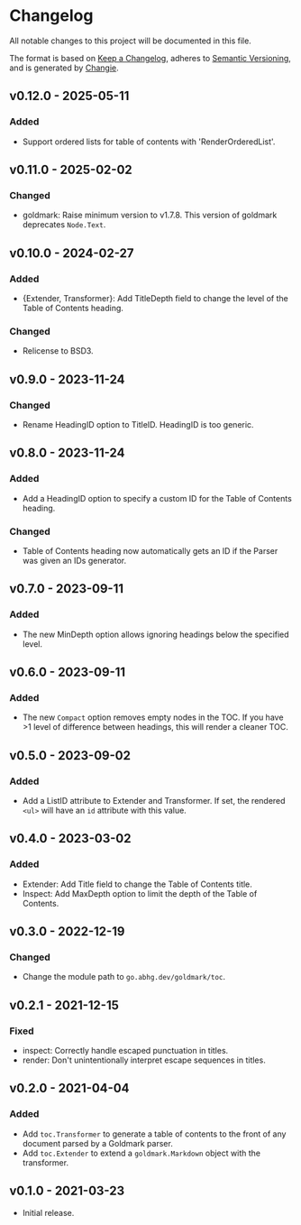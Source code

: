 # Changelog
All notable changes to this project will be documented in this file.

The format is based on [Keep a Changelog](https://keepachangelog.com/en/1.0.0/),
adheres to [Semantic Versioning](https://semver.org/spec/v2.0.0.html),
and is generated by [Changie](https://github.com/miniscruff/changie).

## v0.12.0 - 2025-05-11
### Added
- Support ordered lists for table of contents with 'RenderOrderedList'.

## v0.11.0 - 2025-02-02
### Changed
- goldmark: Raise minimum version to v1.7.8. This version of goldmark deprecates `Node.Text`.

## v0.10.0 - 2024-02-27
### Added
- {Extender, Transformer}: Add TitleDepth field to change the level of the Table of Contents heading.
### Changed
- Relicense to BSD3.

## v0.9.0 - 2023-11-24
### Changed
- Rename HeadingID option to TitleID. HeadingID is too generic.

## v0.8.0 - 2023-11-24
### Added
- Add a HeadingID option to specify a custom ID for the Table of Contents heading.
### Changed
- Table of Contents heading now automatically gets an ID if the Parser was given an IDs generator.

## v0.7.0 - 2023-09-11
### Added
- The new MinDepth option allows ignoring headings below the specified level.

## v0.6.0 - 2023-09-11
### Added
- The new `Compact` option removes empty nodes in the TOC. If you have >1 level of difference between headings, this will render a cleaner TOC.

## v0.5.0 - 2023-09-02
### Added
- Add a ListID attribute to Extender and Transformer.
  If set, the rendered `<ul>` will have an `id` attribute with this value.

## v0.4.0 - 2023-03-02
### Added
- Extender: Add Title field to change the Table of Contents title.
- Inspect: Add MaxDepth option to limit the depth of the Table of Contents.

## v0.3.0 - 2022-12-19
### Changed
- Change the module path to `go.abhg.dev/goldmark/toc`.

## v0.2.1 - 2021-12-15
### Fixed
- inspect: Correctly handle escaped punctuation in titles.
- render: Don't unintentionally interpret escape sequences in titles.

## v0.2.0 - 2021-04-04
### Added
- Add `toc.Transformer` to generate a table of contents to the front of any
  document parsed by a Goldmark parser.
- Add `toc.Extender` to extend a `goldmark.Markdown` object with the
  transformer.

## v0.1.0 - 2021-03-23
- Initial release.
